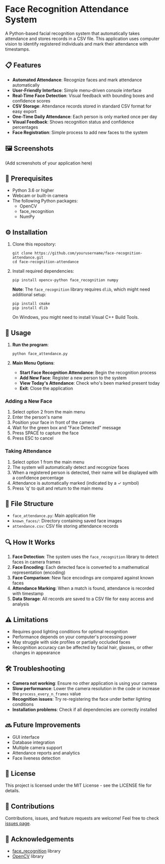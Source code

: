 # Face Recognition Attendance System

A Python-based facial recognition system that automatically takes attendance and stores records in a CSV file. This application uses computer vision to identify registered individuals and mark their attendance with timestamps.

## 📋 Features

- **Automated Attendance**: Recognize faces and mark attendance automatically
- **User-Friendly Interface**: Simple menu-driven console interface
- **Real-Time Face Detection**: Visual feedback with bounding boxes and confidence scores
- **CSV Storage**: Attendance records stored in standard CSV format for easy export
- **One-Time Daily Attendance**: Each person is only marked once per day
- **Visual Feedback**: Shows recognition status and confidence percentages
- **Face Registration**: Simple process to add new faces to the system

## 🖼️ Screenshots

(Add screenshots of your application here)

## 🔧 Prerequisites

- Python 3.6 or higher
- Webcam or built-in camera
- The following Python packages:
  - OpenCV
  - face_recognition
  - NumPy

## ⚙️ Installation

1. Clone this repository:
   ```
   git clone https://github.com/yourusername/face-recognition-attendance.git
   cd face-recognition-attendance
   ```

2. Install required dependencies:
   ```
   pip install opencv-python face_recognition numpy
   ```

   **Note**: The `face_recognition` library requires `dlib`, which might need additional setup:
   ```
   pip install cmake
   pip install dlib
   ```

   On Windows, you might need to install Visual C++ Build Tools.

## 🚀 Usage

1. **Run the program**:
   ```
   python face_attendance.py
   ```

2. **Main Menu Options**:
   - **Start Face Recognition Attendance**: Begin the recognition process
   - **Add New Face**: Register a new person to the system
   - **View Today's Attendance**: Check who's been marked present today
   - **Exit**: Close the application

### Adding a New Face

1. Select option 2 from the main menu
2. Enter the person's name
3. Position your face in front of the camera
4. Wait for the green box and "Face Detected" message
5. Press SPACE to capture the face
6. Press ESC to cancel

### Taking Attendance

1. Select option 1 from the main menu
2. The system will automatically detect and recognize faces
3. When a registered person is detected, their name will be displayed with a confidence percentage
4. Attendance is automatically marked (indicated by a ✓ symbol)
5. Press 'q' to quit and return to the main menu

## 📁 File Structure

- `face_attendance.py`: Main application file
- `known_faces/`: Directory containing saved face images
- `attendance.csv`: CSV file storing attendance records

## 🔍 How It Works

1. **Face Detection**: The system uses the `face_recognition` library to detect faces in camera frames
2. **Face Encoding**: Each detected face is converted to a mathematical representation (encoding)
3. **Face Comparison**: New face encodings are compared against known faces
4. **Attendance Marking**: When a match is found, attendance is recorded with timestamp
5. **Data Storage**: All records are saved to a CSV file for easy access and analysis

## ⚠️ Limitations

- Requires good lighting conditions for optimal recognition
- Performance depends on your computer's processing power
- May struggle with side profiles or partially occluded faces
- Recognition accuracy can be affected by facial hair, glasses, or other changes in appearance

## 🛠️ Troubleshooting

- **Camera not working**: Ensure no other application is using your camera
- **Slow performance**: Lower the camera resolution in the code or increase the `process_every_n_frames` value
- **Recognition issues**: Try re-registering the face under better lighting conditions
- **Installation problems**: Check if all dependencies are correctly installed

## 🔜 Future Improvements

- GUI interface
- Database integration
- Multiple camera support
- Attendance reports and analytics
- Face liveness detection

## 📄 License

This project is licensed under the MIT License - see the LICENSE file for details.

## 👥 Contributions

Contributions, issues, and feature requests are welcome! Feel free to check [issues page](https://github.com/yourusername/face-recognition-attendance/issues).

## 🙏 Acknowledgements

- [face_recognition](https://github.com/ageitgey/face_recognition) library
- [OpenCV](https://opencv.org/) library
